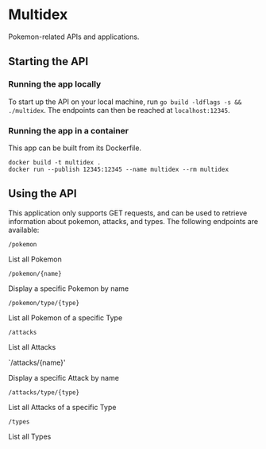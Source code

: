 # Multidex

Pokemon-related APIs and applications.

## Starting the API

### Running the app locally

To start up the API on your local machine, run `go build -ldflags -s && ./multidex`.
The endpoints can then be reached at `localhost:12345`.

### Running the app in a container

This app can be built from its Dockerfile.

```
docker build -t multidex .
docker run --publish 12345:12345 --name multidex --rm multidex
```

## Using the API

This application only supports GET requests, and can be used to retrieve information about pokemon, attacks, and types.
The following endpoints are available:

`/pokemon`

List all Pokemon

`/pokemon/{name}`

Display a specific Pokemon by name

`/pokemon/type/{type}`

List all Pokemon of a specific Type

`/attacks`

List all Attacks

`/attacks/{name}'

Display a specific Attack by name

`/attacks/type/{type}`

List all Attacks of a specific Type

`/types`

List all Types
